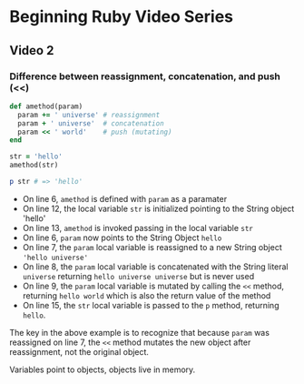 # Beginning Ruby Video Series
## Video 2

### Difference between reassignment, concatenation, and push (<<)
```ruby
def amethod(param)
  param += ' universe' # reassignment
  param + ' universe'  # concatenation
  param << ' world'    # push (mutating)
end

str = 'hello'
amethod(str)

p str # => 'hello'
```

* On line 6, `amethod` is defined with `param` as a paramater
* On line 12, the local variable `str` is initialized pointing to the String object 'hello'
* On line 13, `amethod` is invoked passing in the local variable `str`
* On line 6, `param` now points to the String Object `hello`
* On line 7, the `param` local variable is reassigned to a new String object `'hello universe'`
* On line 8, the `param` local variable is concatenated with the String literal ` universe` returning `hello universe universe`
  but is never used
* On line 9, the `param` local variable is mutated by calling the `<<` method, returning `hello world` which is also the return value of the method
* On line 15, the `str` local variable is passed to the `p` method, returning `hello`. 

The key in the above example is to recognize that because `param` was reassigned on line 7, the `<<` method mutates the new object after reassignment, not the original object. 

 Variables point to objects, objects live in memory.
